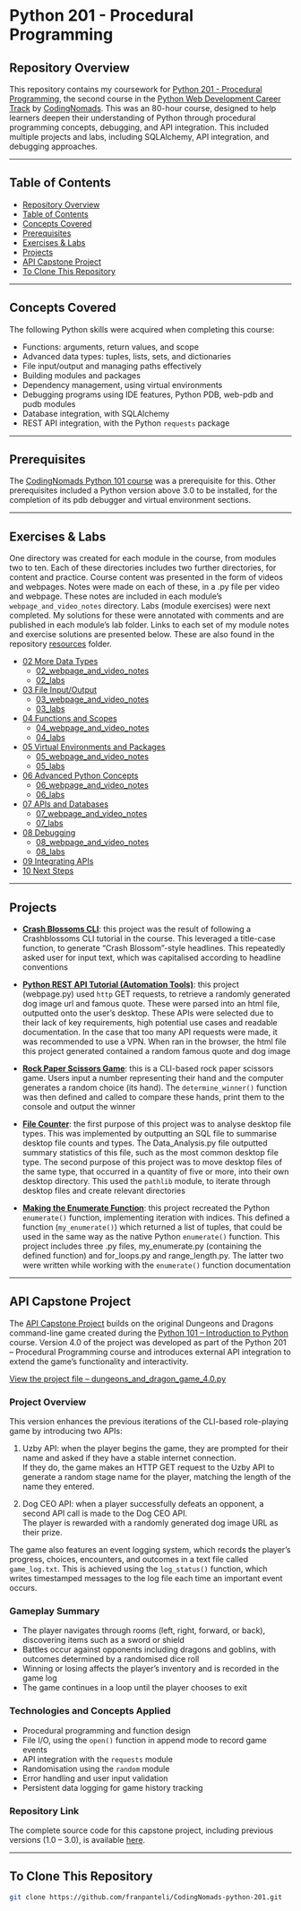 # Python 201 - Procedural Programming

## Repository Overview
This repository contains my coursework for [Python 201 - Procedural Programming](https://codingnomads.com/course/python-programming-201), the second course in the [Python Web Development Career Track](https://codingnomads.com/career-track/python-web-development-learn-python-bootcamp) by [CodingNomads](https://codingnomads.com/). This was an 80-hour course, designed to help learners deepen their understanding of Python through procedural programming concepts, debugging, and API integration. This included multiple projects and labs, including SQLAlchemy, API integration, and debugging approaches. 

---

## Table of Contents
- [Repository Overview](#repository-overview)
- [Table of Contents](#table-of-contents)
- [Concepts Covered](#concepts-covered)
- [Prerequisites](#prerequisites)
- [Exercises & Labs](#exercises--labs)
- [Projects](#projects)
- [API Capstone Project](#api-capstone-project)
- [To Clone This Repository](#to-clone-this-repository)
  
---

## Concepts Covered 
The following Python skills were acquired when completing this course:
- Functions: arguments, return values, and scope 
- Advanced data types: tuples, lists, sets, and dictionaries
- File input/output and managing paths effectively
- Building modules and packages 
- Dependency management, using virtual environments 
- Debugging programs using IDE features, Python PDB, web-pdb and pudb modules  
- Database integration, with SQLAlchemy
- REST API integration, with the Python `requests` package 

---

## Prerequisites
The [CodingNomads Python 101 course](https://github.com/franpanteli/CodingNomads-python-101) was a prerequisite for this. Other prerequisites included a Python version above 3.0 to be installed, for the completion of its pdb debugger and virtual environment sections.

---

## Exercises & Labs
One directory was created for each module in the course, from modules two to ten. Each of these directories includes two further directories, for content and practice. Course content was presented in the form of videos and webpages. Notes were made on each of these, in a .py file per video and webpage. These notes are included in each module’s `webpage_and_video_notes` directory. Labs (module exercises) were next completed. My solutions for these were annotated with comments and are published in each module’s lab folder. Links to each set of my module notes and exercise solutions are presented below. These are also found in the repository [resources](https://github.com/franpanteli/CodingNomads-python-201/tree/main/labs/resources) folder. 
- [02 More Data Types](labs/resources/02_more-datatypes)
  - [02_webpage_and_video_notes](labs/resources/02_more-datatypes/02_webpage_and_video_notes)
  - [02_labs](labs/resources/02_more-datatypes/02_labs)
- [03 File Input/Output](labs/resources/03_file-input-output)
  - [03_webpage_and_video_notes](labs/resources/03_file-input-output/03_webpage_and_video_notes)
  - [03_labs](labs/resources/03_file-input-output/03_labs)
- [04 Functions and Scopes](labs/resources/04_functions-and-scopes)
  - [04_webpage_and_video_notes](labs/resources/04_functions-and-scopes/04_webpage_and_video_notes)
  - [04_labs](labs/resources/04_functions-and-scopes/04_labs)
- [05 Virtual Environments and Packages](labs/resources/05_venvs-and-packages)
  - [05_webpage_and_video_notes](labs/resources/05_venvs-and-packages/05_webpage_and_video_notes)
  - [05_labs](labs/resources/05_venvs-and-packages/05_labs)
- [06 Advanced Python Concepts](labs/resources/06_advanced-python-concepts)
  - [06_webpage_and_video_notes](labs/resources/06_advanced-python-concepts/06_webpage_and_video_notes)
  - [06_labs](labs/resources/06_advanced-python-concepts/06_labs)
- [07 APIs and Databases](labs/resources/07_APIs_and_Databases)
  - [07_webpage_and_video_notes](labs/resources/07_APIs_and_Databases/07_webpage_and_video_notes)
  - [07_labs](labs/resources/07_APIs_and_Databases/07_labs)
- [08 Debugging](labs/resources/08_debugging)
  - [08_webpage_and_video_notes](labs/resources/08_debugging/08_webpage_and_video_notes)
  - [08_labs](labs/resources/08_debugging/08_labs)
- [09 Integrating APIs](labs/resources/09_Integrating_APIs)
- [10 Next Steps](labs/resources/10_Next_Steps)

---

## Projects

- **[Crash Blossoms CLI](https://github.com/franpanteli/CodingNomads-python-201/tree/main/labs/projects/Crash_Blossoms_CLI)**: this project was the result of following a Crashblossoms CLI tutorial in the course. This leveraged a title-case
function, to generate “Crash Blossom”-style headlines. This repeatedly asked user for input text, which was
capitalised according to headline conventions 

- **[Python REST API Tutorial (Automation Tools)](https://github.com/franpanteli/CodingNomads-python-201/tree/main/labs/projects/Python_REST_API_Tutorial_(Automation_Tools))**: this project (webpage.py) used `http` GET requests, to retrieve a randomly generated dog image url and famous
quote. These were parsed into an html file, outputted onto the user’s desktop. These APIs were selected due to their
lack of key requirements, high potential use cases and readable documentation. In the case that too many API
requests were made, it was recommended to use a VPN. When ran in the browser, the html file this project
generated contained a random famous quote and dog image  

- **[Rock Paper Scissors Game](https://github.com/franpanteli/CodingNomads-python-201/tree/main/labs/projects/Rock_Paper_Scissors_Game)**: this is a CLI-based rock paper scissors game. Users input a number representing their hand and the computer
generates a random choice (its hand). The `determine_winner()` function was then defined and called to compare
these hands, print them to the console and output the winner  

- **[File Counter](https://github.com/franpanteli/CodingNomads-python-201/tree/main/labs/projects/file_counter)**: the first purpose of this project was to analyse desktop file types. This was implemented by outputting an SQL file
to summarise desktop file counts and types. The Data_Analysis.py file outputted summary statistics of this file,
such as the most common desktop file type. The second purpose of this project was to move desktop files of the
same type, that occurred in a quantity of five or more, into their own desktop directory. This used the `pathlib`
module, to iterate through desktop files and create relevant directories  

- **[Making the Enumerate Function](https://github.com/franpanteli/CodingNomads-python-201/tree/main/labs/projects/making_the_enumerate_function.py)**: this project recreated the Python `enumerate()` function, implementing iteration with indices. This defined a
function (`my_enumerate()`) which returned a list of tuples, that could be used in the same way as the native
Python `enumerate()` function. This project includes three .py files, my_enumerate.py (containing the defined
function) and for_loops.py and range_length.py. The latter two were written while working with the `enumerate()`
function documentation   

---

## API Capstone Project

The [API Capstone Project](https://github.com/franpanteli/CodingNomads-python-101-capstone/tree/main) builds on the original Dungeons and Dragons command-line game created during the [Python 101 – Introduction to Python](https://github.com/franpanteli/CodingNomads-python-101-capstone) course. Version 4.0 of the project was developed as part of the Python 201 – Procedural Programming course and introduces external API integration to extend the game’s functionality and interactivity.

[View the project file – dungeons_and_dragon_game_4.0.py](https://github.com/franpanteli/CodingNomads-python-101-capstone/blob/main/dungeons_and_dragon_game_4.0.py) 

### Project Overview
This version enhances the previous iterations of the CLI-based role-playing game by introducing two APIs:

1. Uzby API: when the player begins the game, they are prompted for their name and asked if they have a stable internet connection.  
   If they do, the game makes an HTTP GET request to the Uzby API to generate a random stage name for the player, matching the length of the name they entered.

2. Dog CEO API: when a player successfully defeats an opponent, a second API call is made to the Dog CEO API.  
   The player is rewarded with a randomly generated dog image URL as their prize.

The game also features an event logging system, which records the player’s progress, choices, encounters, and outcomes in a text file called `game_log.txt`. This is achieved using the `log_status()` function, which writes timestamped messages to the log file each time an important event occurs.

### Gameplay Summary
- The player navigates through rooms (left, right, forward, or back), discovering items such as a sword or shield
- Battles occur against opponents including dragons and goblins, with outcomes determined by a randomised dice roll  
- Winning or losing affects the player’s inventory and is recorded in the game log  
- The game continues in a loop until the player chooses to exit

### Technologies and Concepts Applied
- Procedural programming and function design
- File I/O, using the `open()` function in append mode to record game events  
- API integration with the `requests` module  
- Randomisation using the `random` module  
- Error handling and user input validation  
- Persistent data logging for game history tracking  

### Repository Link
The complete source code for this capstone project, including previous versions (1.0 – 3.0), is available [here](https://github.com/franpanteli/CodingNomads-python-101-capstone).

---

## To Clone This Repository
```bash
git clone https://github.com/franpanteli/CodingNomads-python-201.git
